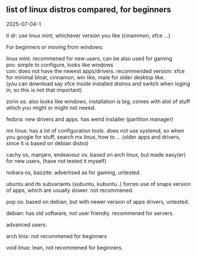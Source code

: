 
## list of linux distros compared, for beginners

2025-07-04-1

tl dr: use linux mint, whichever version you like (cinammon, xfce ...)

For beginners or moving from windows:

linux mint: recommened for new users, can be also used for gaming  
pro: simple to configure, looks like windows  
con: does not have the newest apps/drivers.
recommended version: xfce for minimal bloat, cinnamon, win like, mate for older desktop like.  
(you can download say xfce inside installed distros and switch when loging in, so this is not that important)  

zorin os: also looks like windows, installation is big, comes with alot of stuff which you might or might not neeed.

fedora: new drivers and apps. has weird installer (partition manager)

mx linux: has a lot of configuration tools. does not use systemd, so when you google for stuff, search mx linux, how to ... (older apps and drivers, since it is based on debian distro)

cachy os, manjaro, endeavour os: based on arch linux, but made easy(er) for new users, (have not tested it myself)

nobara os, bazzite: advertised as for gaming, untested.

ubuntu and its subvariants (xubuntu, kubuntu..) forces use of snaps version of apps, which are usually slower. not recommened.

pop os: based on debian, but with newer version of apps drivers, untested.

debian: has old software, not user friendly. recommened for servers.

advanced users: 

arch linix: not recommened for beginners

void linux: lean, not recommened for beginners.





